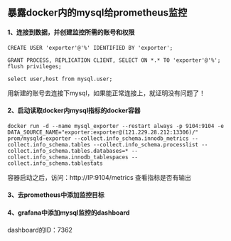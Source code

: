 ## 暴露docker内的mysql给prometheus监控



#### 1、连接到数据，并创建监控所需的账号和权限

```shell
CREATE USER 'exporter'@'%' IDENTIFIED BY 'exporter';

GRANT PROCESS, REPLICATION CLIENT, SELECT ON *.* TO 'exporter'@'%';
flush privileges;

select user,host from mysql.user;
```

用新建的账号去连接下mysql，如果能正常连接上，就证明没有问题了！



#### 2、启动读取docker内mysql指标的docker容器

```shell
docker run -d --name mysql_exporter --restart always -p 9104:9104 -e DATA_SOURCE_NAME="exporter:exporter@(121.229.28.212:13306)/" prom/mysqld-exporter --collect.info_schema.innodb_metrics --collect.info_schema.tables --collect.info_schema.processlist --collect.info_schema.tables.databases=* --collect.info_schema.innodb_tablespaces --collect.info_schema.tablestats
```

容器启动之后，访问：http://IP:9104/metrics 查看指标是否有输出



#### 3、去prometheus中添加监控目标



#### 4、grafana中添加mysql监控的dashboard

dashboard的ID：7362